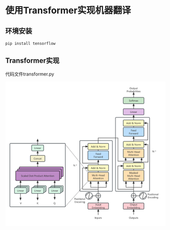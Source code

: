 # 使用Transformer实现机器翻译
## 环境安装
```python
pip install tensorflow
```
## Transformer实现
代码文件transformer.py


![](../images/transformer.png)

